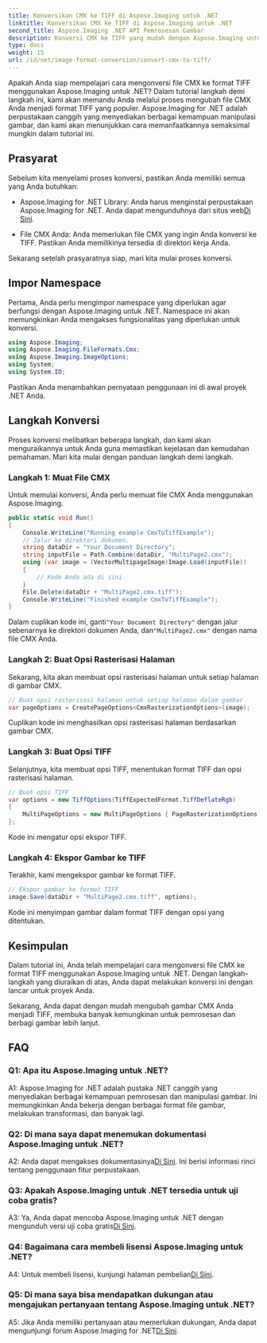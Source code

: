 ```yaml
---
title: Konversikan CMX ke TIFF di Aspose.Imaging untuk .NET
linktitle: Konversikan CMX ke TIFF di Aspose.Imaging untuk .NET
second_title: Aspose.Imaging .NET API Pemrosesan Gambar
description: Konversi CMX ke TIFF yang mudah dengan Aspose.Imaging untuk .NET. Panduan Langkah demi Langkah Mengubah Gambar Anda dengan Mulus.
type: docs
weight: 15
url: /id/net/image-format-conversion/convert-cmx-to-tiff/
---
```

Apakah Anda siap mempelajari cara mengonversi file CMX ke format TIFF menggunakan Aspose.Imaging untuk .NET? Dalam tutorial langkah demi langkah ini, kami akan memandu Anda melalui proses mengubah file CMX Anda menjadi format TIFF yang populer. Aspose.Imaging for .NET adalah perpustakaan canggih yang menyediakan berbagai kemampuan manipulasi gambar, dan kami akan menunjukkan cara memanfaatkannya semaksimal mungkin dalam tutorial ini.

## Prasyarat

Sebelum kita menyelami proses konversi, pastikan Anda memiliki semua yang Anda butuhkan:

-  Aspose.Imaging for .NET Library: Anda harus menginstal perpustakaan Aspose.Imaging for .NET. Anda dapat mengunduhnya dari situs web[Di Sini](https://releases.aspose.com/imaging/net/).

- File CMX Anda: Anda memerlukan file CMX yang ingin Anda konversi ke TIFF. Pastikan Anda memilikinya tersedia di direktori kerja Anda.

Sekarang setelah prasyaratnya siap, mari kita mulai proses konversi.

## Impor Namespace

Pertama, Anda perlu mengimpor namespace yang diperlukan agar berfungsi dengan Aspose.Imaging untuk .NET. Namespace ini akan memungkinkan Anda mengakses fungsionalitas yang diperlukan untuk konversi.

```csharp
using Aspose.Imaging;
using Aspose.Imaging.FileFormats.Cmx;
using Aspose.Imaging.ImageOptions;
using System;
using System.IO;
```

Pastikan Anda menambahkan pernyataan penggunaan ini di awal proyek .NET Anda.

## Langkah Konversi

Proses konversi melibatkan beberapa langkah, dan kami akan menguraikannya untuk Anda guna memastikan kejelasan dan kemudahan pemahaman. Mari kita mulai dengan panduan langkah demi langkah.

### Langkah 1: Muat File CMX

Untuk memulai konversi, Anda perlu memuat file CMX Anda menggunakan Aspose.Imaging.

```csharp
public static void Run()
{
    Console.WriteLine("Running example CmxToTiffExample");
    // Jalur ke direktori dokumen.
    string dataDir = "Your Document Directory";
    string inputFile = Path.Combine(dataDir, "MultiPage2.cmx");
    using (var image = (VectorMultipageImage)Image.Load(inputFile))
    {
        // Kode Anda ada di sini
    }
    File.Delete(dataDir + "MultiPage2.cmx.tiff");
    Console.WriteLine("Finished example CmxToTiffExample");
}
```

 Dalam cuplikan kode ini, ganti`"Your Document Directory"` dengan jalur sebenarnya ke direktori dokumen Anda, dan`"MultiPage2.cmx"` dengan nama file CMX Anda.

### Langkah 2: Buat Opsi Rasterisasi Halaman

Sekarang, kita akan membuat opsi rasterisasi halaman untuk setiap halaman di gambar CMX.

```csharp
// Buat opsi rasterisasi halaman untuk setiap halaman dalam gambar
var pageOptions = CreatePageOptions<CmxRasterizationOptions>(image);
```

Cuplikan kode ini menghasilkan opsi rasterisasi halaman berdasarkan gambar CMX.

### Langkah 3: Buat Opsi TIFF

Selanjutnya, kita membuat opsi TIFF, menentukan format TIFF dan opsi rasterisasi halaman.

```csharp
// Buat opsi TIFF
var options = new TiffOptions(TiffExpectedFormat.TiffDeflateRgb)
{
    MultiPageOptions = new MultiPageOptions { PageRasterizationOptions = pageOptions }
};
```

Kode ini mengatur opsi ekspor TIFF.

### Langkah 4: Ekspor Gambar ke TIFF

Terakhir, kami mengekspor gambar ke format TIFF.

```csharp
// Ekspor gambar ke format TIFF
image.Save(dataDir + "MultiPage2.cmx.tiff", options);
```

Kode ini menyimpan gambar dalam format TIFF dengan opsi yang ditentukan.

## Kesimpulan

Dalam tutorial ini, Anda telah mempelajari cara mengonversi file CMX ke format TIFF menggunakan Aspose.Imaging untuk .NET. Dengan langkah-langkah yang diuraikan di atas, Anda dapat melakukan konversi ini dengan lancar untuk proyek Anda.

Sekarang, Anda dapat dengan mudah mengubah gambar CMX Anda menjadi TIFF, membuka banyak kemungkinan untuk pemrosesan dan berbagi gambar lebih lanjut.

## FAQ

### Q1: Apa itu Aspose.Imaging untuk .NET?

A1: Aspose.Imaging for .NET adalah pustaka .NET canggih yang menyediakan berbagai kemampuan pemrosesan dan manipulasi gambar. Ini memungkinkan Anda bekerja dengan berbagai format file gambar, melakukan transformasi, dan banyak lagi.

### Q2: Di mana saya dapat menemukan dokumentasi Aspose.Imaging untuk .NET?

 A2: Anda dapat mengakses dokumentasinya[Di Sini](https://reference.aspose.com/imaging/net/). Ini berisi informasi rinci tentang penggunaan fitur perpustakaan.

### Q3: Apakah Aspose.Imaging untuk .NET tersedia untuk uji coba gratis?

 A3: Ya, Anda dapat mencoba Aspose.Imaging untuk .NET dengan mengunduh versi uji coba gratis[Di Sini](https://releases.aspose.com/).

### Q4: Bagaimana cara membeli lisensi Aspose.Imaging untuk .NET?

 A4: Untuk membeli lisensi, kunjungi halaman pembelian[Di Sini](https://purchase.aspose.com/buy).

### Q5: Di mana saya bisa mendapatkan dukungan atau mengajukan pertanyaan tentang Aspose.Imaging untuk .NET?

 A5: Jika Anda memiliki pertanyaan atau memerlukan dukungan, Anda dapat mengunjungi forum Aspose.Imaging for .NET[Di Sini](https://forum.aspose.com/).